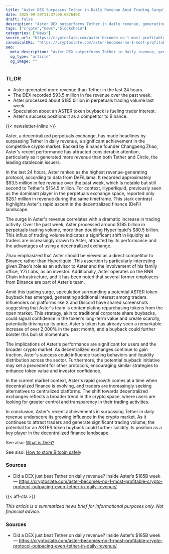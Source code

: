 ```yaml
---
title: "Aster DEX Surpasses Tether in Daily Revenue Amid Trading Surge"
date: 2025-09-29T11:37:00.687640Z
draft: false
description: "Aster DEX outperforms Tether in daily revenue, generating $185B in trading volume, signaling a shift in the crypto market."
tags: ["crypto","news","blockchain"]
categories: ["News"]
source_url: "https://cryptoslate.com/aster-becomes-no-1-most-profitable-crypto-protocol-outpacing-even-tether-in-daily-revenue/"
canonicalURL: "https://cryptoslate.com/aster-becomes-no-1-most-profitable-crypto-protocol-outpacing-even-tether-in-daily-revenue/"
seo:
  meta_description: "Aster DEX outperforms Tether in daily revenue, generating $185B in trading volume, signaling a shift in the crypto market."
  og_type: "article"
  og_image: ""
---
```


### TL;DR
- Aster generated more revenue than Tether in the last 24 hours.
- The DEX recorded $93.5 million in fee revenue over the past week.
- Aster processed about $185 billion in perpetuals trading volume last week.
- Speculation about an ASTER token buyback is fueling trader interest.
- Aster's success positions it as a competitor to Binance.

{{< newsletter-inline >}}

Aster, a decentralized perpetuals exchange, has made headlines by surpassing Tether in daily revenue, a significant achievement in the competitive crypto market. Backed by Binance founder Changpeng Zhao, Aster's recent performance has attracted considerable attention, particularly as it generated more revenue than both Tether and Circle, the leading stablecoin issuers.

In the last 24 hours, Aster ranked as the highest revenue-generating protocol, according to data from DeFiLlama. It recorded approximately $93.5 million in fee revenue over the past week, which is notable but still second to Tether's $154.5 million. For context, Hyperliquid, previously seen as the dominant player in the perpetuals exchange space, reported only $26.1 million in revenue during the same timeframe. This stark contrast highlights Aster's rapid ascent in the decentralized finance (DeFi) landscape.

The surge in Aster's revenue correlates with a dramatic increase in trading activity. Over the past week, Aster processed around $185 billion in perpetuals trading volume, more than doubling Hyperliquid's $80.5 billion. This influx of trading volume indicates a significant shift in liquidity as traders are increasingly drawn to Aster, attracted by its performance and the advantages of using a decentralized exchange.

Zhao emphasized that Aster should be viewed as a direct competitor to Binance rather than Hyperliquid. This assertion is particularly interesting given Zhao's role as an advisor to Aster and the involvement of his family office, YZi Labs, as an investor. Additionally, Aster operates on the BNB Chain infrastructure, and it has been noted that several former employees from Binance are part of Aster's team.

Amid this trading surge, speculation surrounding a potential ASTER token buyback has emerged, generating additional interest among traders. Influencers on platforms like X and Discord have shared screenshots suggesting that Aster's team is contemplating repurchasing tokens from the open market. This strategy, akin to traditional corporate share buybacks, could signal confidence in the token's long-term value and create scarcity, potentially driving up its price. Aster's token has already seen a remarkable increase of over 2,000% in the past month, and a buyback could further bolster this bullish momentum.

The implications of Aster's performance are significant for users and the broader crypto market. As decentralized exchanges continue to gain traction, Aster's success could influence trading behaviors and liquidity distribution across the sector. Furthermore, the potential buyback initiative may set a precedent for other protocols, encouraging similar strategies to enhance token value and investor confidence.

In the current market context, Aster's rapid growth comes at a time when decentralized finance is evolving, and traders are increasingly seeking alternatives to centralized platforms. The shift towards decentralized exchanges reflects a broader trend in the crypto space, where users are looking for greater control and transparency in their trading activities.

In conclusion, Aster's recent achievements in surpassing Tether in daily revenue underscore its growing influence in the crypto market. As it continues to attract traders and generate significant trading volume, the potential for an ASTER token buyback could further solidify its position as a key player in the decentralized finance landscape.

See also: [What is DeFi?](/pages/what-is-defi/)

See also: [How to store Bitcoin safely](/pages/how-to-store-bitcoin-safely/)

### Sources
- Did a DEX just beat Tether on daily revenue? Inside Aster’s $185B week — https://cryptoslate.com/aster-becomes-no-1-most-profitable-crypto-protocol-outpacing-even-tether-in-daily-revenue/

{{< aff-cta >}}

_This article is a summarized news brief for informational purposes only. Not financial advice._

### Sources
- Did a DEX just beat Tether on daily revenue? Inside Aster’s $185B week — https://cryptoslate.com/aster-becomes-no-1-most-profitable-crypto-protocol-outpacing-even-tether-in-daily-revenue/

